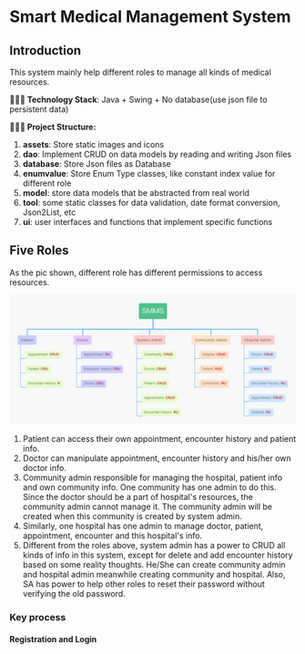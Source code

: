 # Smart Medical Management System
## Introduction
This system mainly help different roles to manage all kinds of medical resources.

**👩🏻‍💻 Technology Stack**: Java + Swing + No database(use json file to persistent data)

**👩🏻‍💻 Project Structure:**
1. **assets**: Store static images and icons
2. **dao**: Implement CRUD on data models by reading and writing Json files
3. **database**: Store Json files as Database
4. **enumvalue**: Store Enum Type classes, like constant index value for different role
5. **model**: store data models that be abstracted from real world
6. **tool**: some static classes for data validation, date format conversion, Json2List, etc
7. **ui**: user interfaces and functions that implement specific functions

## Five Roles
As the pic shown, different role has different permissions to access resources.

![smms](./SMMS.png "smms")

1. Patient can access their own appointment, encounter history and patient info.
2. Doctor can manipulate appointment, encounter history and his/her own doctor info.
3. Community admin responsible for managing the hospital, patient info and own community info. One community has one admin to do this. Since the doctor should be a part of hospital's resources, the community admin cannot manage it. The community admin will be created when this community is created by system admin.
4. Similarly, one hospital has one admin to manage doctor, patient, appointment, encounter and this hospital's info.
5. Different from the roles above, system admin has a power to CRUD all kinds of info in this system, except for delete and add encounter history based on some reality thoughts.
He/She can create community admin and hospital admin meanwhile creating community and hospital.
Also, SA has power to help other roles to reset their password without verifying the old password.

### Key process
#### Registration and Login
